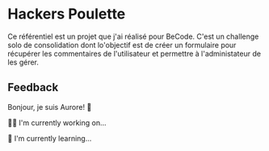 
# Hackers Poulette

Ce référentiel est un projet que j'ai réalisé pour BeCode.
C'est un challenge solo de consolidation dont lo'objectif est de créer un formulaire pour récupérer les commentaires de l'utilisateur 
et permettre à l'administateur de les gérer.


## Feedback

Bonjour, je suis Aurore! 👋

👩‍💻 I'm currently working on...

🧠 I'm currently learning...

